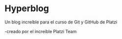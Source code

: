 # Hyperblog
Un blog increíble para el curso de Git y GitHub de Platzi

-creado por el increible Platzi Team